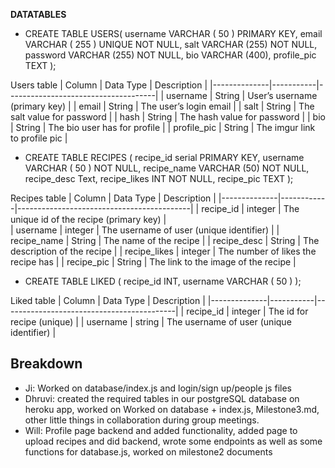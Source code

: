 **DATATABLES**

- CREATE TABLE USERS(
 username VARCHAR ( 50 ) PRIMARY KEY,
 email VARCHAR ( 255 ) UNIQUE NOT NULL,
 salt VARCHAR (255) NOT NULL,
 password VARCHAR (255) NOT NULL,
 bio VARCHAR (400), 
 profile_pic TEXT
);

Users table
| Column       | Data Type | Description                         |
|--------------|-----------|-------------------------------------|
| username     | String    | User’s username (primary key)       |
| email        | String    | The user’s login email              |
| salt         | String    | The salt value for password   	   |
| hash         | String    | The hash value for password   	   |
| bio          | String    | The bio user has for profile  	   |
| profile_pic  | String    | The imgur link to profile pic 	   |


- CREATE TABLE RECIPES (
	recipe_id serial PRIMARY KEY,
	username VARCHAR ( 50 ) NOT NULL,
	recipe_name VARCHAR (50) NOT NULL,
	recipe_desc Text,
	recipe_likes INT NOT NULL,
 recipe_pic TEXT
);

Recipes table
| Column       | Data Type  | Description                               |
|--------------|------------|-------------------------------------------|
| recipe_id    | integer    | The unique id of the recipe (primary key) |                     
| username     | integer    | The username of user (unique identifier)  |
| recipe_name  | String     | The name of the recipe                    |
| recipe_desc  | String     | The description of the recipe             |
| recipe_likes | integer    | The number of likes the recipe has        |
| recipe_pic   | String     | The link to the image of the recipe       |


- CREATE TABLE LIKED (
	recipe_id INT,
	username VARCHAR ( 50 )
);

Liked table
| Column       | Data Type | Description                               |
|--------------|-----------|-------------------------------------------|
| recipe_id    | integer   | The id for recipe (unique)                |
| username     | string    | The username of user (unique identifier)  |  
 
 ## **Breakdown**
- Ji: Worked on database/index.js and login/sign up/people js files
- Dhruvi: created the required tables in our postgreSQL database on heroku app, worked on Worked on database + index.js, Milestone3.md, other little things in collaboration during group meetings.
- Will: Profile page backend and added functionality, added page to upload recipes and did backend, wrote some endpoints as well as some functions for database.js, worked on milestone2 documents
